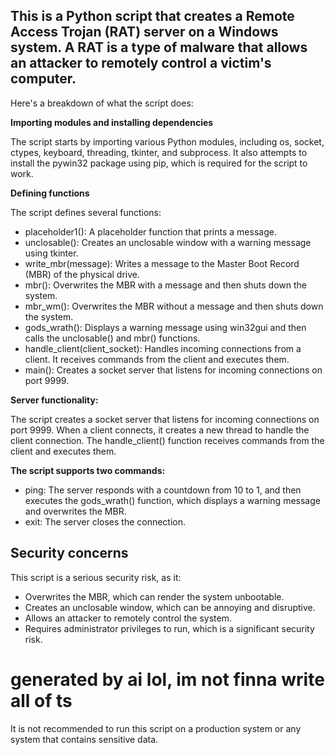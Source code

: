 ## This is a Python script that creates a Remote Access Trojan (RAT) server on a Windows system. A RAT is a type of malware that allows an attacker to remotely control a victim's computer.

Here's a breakdown of what the script does:

**Importing modules and installing dependencies**

The script starts by importing various Python modules, including os, socket, ctypes, keyboard, threading, tkinter, and subprocess. It also attempts to install the pywin32 package using pip, which is required for the script to work.

**Defining functions**

The script defines several functions:

* placeholder1(): A placeholder function that prints a message.
* unclosable(): Creates an unclosable window with a warning message using tkinter.
* write_mbr(message): Writes a message to the Master Boot Record (MBR) of the physical drive.
* mbr(): Overwrites the MBR with a message and then shuts down the system.
* mbr_wm(): Overwrites the MBR without a message and then shuts down the system.
* gods_wrath(): Displays a warning message using win32gui and then calls the unclosable() and mbr() functions.
* handle_client(client_socket): Handles incoming connections from a client. It receives commands from the client and executes them.
* main(): Creates a socket server that listens for incoming connections on port 9999.

**Server functionality:**

The script creates a socket server that listens for incoming connections on port 9999. When a client connects, it creates a new thread to handle the client connection. The handle_client() function receives commands from the client and executes them.

**The script supports two commands:**

* ping: The server responds with a countdown from 10 to 1, and then executes the gods_wrath() function, which displays a warning message and overwrites the MBR.
* exit: The server closes the connection.
## Security concerns

This script is a serious security risk, as it:

* Overwrites the MBR, which can render the system unbootable.
* Creates an unclosable window, which can be annoying and disruptive.
* Allows an attacker to remotely control the system.
* Requires administrator privileges to run, which is a significant security risk.

# generated by ai lol, im not finna write all of ts
It is not recommended to run this script on a production system or any system that contains sensitive data.
